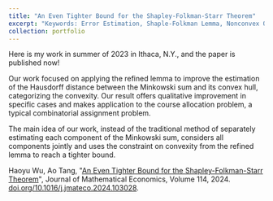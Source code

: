 ```yaml
---
title: "An Even Tighter Bound for the Shapley-Folkman-Starr Theorem"
excerpt: "Keywords: Error Estimation, Shaple-Folkman Lemma, Nonconvex Optimization; Advised by Dr. Kevin Tang<br/><img src='/images/SF1.png'>"
collection: portfolio
---
```


Here is my work in summer of 2023 in Ithaca, N.Y., and the paper is published now!

Our work focused on applying the refined lemma to improve the estimation of the Hausdorff distance between the Minkowski sum and its convex hull, categorizing the convexity. Our result offers qualitative improvement in specific cases and makes application to the course allocation problem, a typical combinatorial assignment problem.

The main idea of our work, instead of the traditional method of separately estimating each component of the Minkowski sum, considers all components jointly and uses the constraint on convexity from the refined lemma to reach a tighter bound.

Haoyu Wu, Ao Tang, "[An Even Tighter Bound for the Shapley-Folkman-Starr Theorem](https://haoyuwu02.github.io/files/SFS.pdf)", Journal of Mathematical Economics, Volume 114, 2024. [doi.org/10.1016/j.jmateco.2024.103028](https://doi.org/10.1016/j.jmateco.2024.103028).
